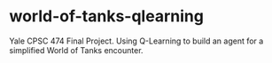 # world-of-tanks-qlearning
Yale CPSC 474 Final Project. Using Q-Learning to build an agent for a simplified World of Tanks encounter.
